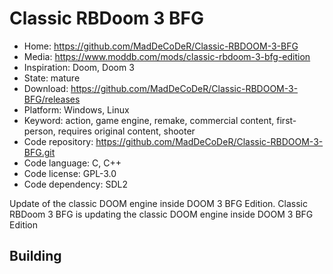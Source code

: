 # Classic RBDoom 3 BFG

- Home: https://github.com/MadDeCoDeR/Classic-RBDOOM-3-BFG
- Media: https://www.moddb.com/mods/classic-rbdoom-3-bfg-edition
- Inspiration: Doom, Doom 3
- State: mature
- Download: https://github.com/MadDeCoDeR/Classic-RBDOOM-3-BFG/releases
- Platform: Windows, Linux
- Keyword: action, game engine, remake, commercial content, first-person, requires original content, shooter
- Code repository: https://github.com/MadDeCoDeR/Classic-RBDOOM-3-BFG.git
- Code language: C, C++
- Code license: GPL-3.0
- Code dependency: SDL2

Update of the classic DOOM engine inside DOOM 3 BFG Edition.
Classic RBDoom 3 BFG is updating the classic DOOM engine inside DOOM 3 BFG Edition

## Building
